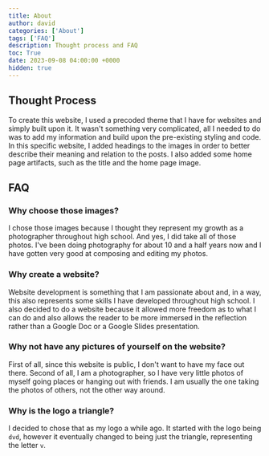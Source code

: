 ```yaml
---
title: About
author: david
categories: ['About']
tags: ['FAQ']
description: Thought process and FAQ
toc: True
date: 2023-09-08 04:00:00 +0000
hidden: true
---
```


## Thought Process

To create this website, I used a precoded theme that I have for websites and simply built upon it. It wasn't something very complicated, all I needed to do was to add my information and build upon the pre-existing styling and code. In this specific website, I added headings to the images in order to better describe their meaning and relation to the posts. I also added some home page artifacts, such as the title and the home page image.

## FAQ

### Why choose those images?

I chose those images because I thought they represent my growth as a photographer throughout high school. And yes, I did take all of those photos. I've been doing photography for about 10 and a half years now and I have gotten very good at composing and editing my photos.

### Why create a website?

Website development is something that I am passionate about and, in a way, this also represents some skills I have developed throughout high school. I also decided to do a website because it allowed more freedom as to what I can do and also allows the reader to be more immersed in the reflection rather than a Google Doc or a Google Slides presentation.

### Why not have any pictures of yourself on the website?

First of all, since this website is public, I don't want to have my face out there. Second of all, I am a photographer, so I have very little photos of myself going places or hanging out with friends. I am usually the one taking the photos of others, not the other way around.

### Why is the logo a triangle?

I decided to chose that as my logo a while ago. It started with the logo being `dvd`, however it eventually changed to being just the triangle, representing the letter `v`.